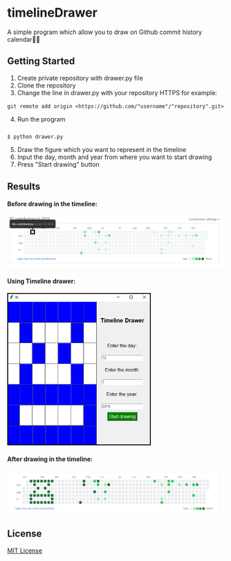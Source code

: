 # timelineDrawer
A simple program which allow you to draw on Github commit history calendar🎨📆

## Getting Started
 1. Create private repository with drawer.py file 
 2. Clone the repository
 3. Change the line in drawer.py with your repository HTTPS for example: 
  ```
git remote add origin <https://github.com/"username"/"repository".git>
```
 4. Run the program
##### 
```
$ python drawer.py
```
 5. Draw the figure which you want to represent in the timeline
 6. Input the day, month and year from where you want to start drawing
 7. Press "Start drawing" button


## Results 
#### Before drawing in the timeline:
![1st image](usedImages/1.png)

#### Using Timeline drawer:
<img src="usedImages/second.png" alt="2ndImage" width="332" height="351">
 

#### After drawing in the timeline:
![3rd image](usedImages/3.png)






## License
[MIT License](https://choosealicense.com/licenses/mit/)
